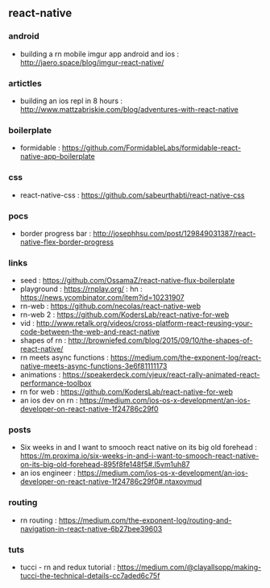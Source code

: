 ## react-native

### android
- building a rn mobile imgur app android and ios : http://jaero.space/blog/imgur-react-native/

### artictles
- building an ios repl in 8 hours : http://www.mattzabriskie.com/blog/adventures-with-react-native

### boilerplate
- formidable : https://github.com/FormidableLabs/formidable-react-native-app-boilerplate

### css
- react-native-css : https://github.com/sabeurthabti/react-native-css

### pocs
- border progress bar : http://josephhsu.com/post/129849031387/react-native-flex-border-progress

### links
- seed : https://github.com/OssamaZ/react-native-flux-boilerplate                                                  
- playground : https://rnplay.org/ : hn : https://news.ycombinator.com/item?id=10231907
- rn-web : https://github.com/necolas/react-native-web                                                             
- rn-web 2 : https://github.com/KodersLab/react-native-for-web                                                     
- vid : http://www.retalk.org/videos/cross-platform-react-reusing-your-code-between-the-web-and-react-native       
- shapes of rn : http://browniefed.com/blog/2015/09/10/the-shapes-of-react-native/                                 
- rn meets async functions : https://medium.com/the-exponent-log/react-native-meets-async-functions-3e6f81111173   
- animations : https://speakerdeck.com/vjeux/react-rally-animated-react-performance-toolbox                        
- rn for web : https://github.com/KodersLab/react-native-for-web                                                   
- an ios dev on rn : https://medium.com/ios-os-x-development/an-ios-developer-on-react-native-1f24786c29f0         

### posts
- Six weeks in and I want to smooch react native on its big old forehead : https://m.proxima.io/six-weeks-in-and-i-want-to-smooch-react-native-on-its-big-old-forehead-895f8fe148f5#.l5vm1uh87
- an ios engineer : https://medium.com/ios-os-x-development/an-ios-developer-on-react-native-1f24786c29f0#.ntaxovmud

### routing
- rn routing : https://medium.com/the-exponent-log/routing-and-navigation-in-react-native-6b27bee39603

### tuts
- tucci - rn and redux tutorial : https://medium.com/@clayallsopp/making-tucci-the-technical-details-cc7aded6c75f
